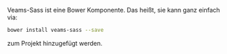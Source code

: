 Veams-Sass ist eine Bower Komponente. Das heißt, sie kann ganz einfach via:

``` bash
bower install veams-sass --save
```

zum Projekt hinzugefügt werden.